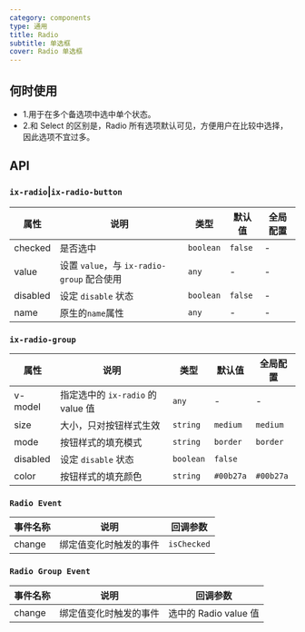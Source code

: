 ```yaml
---
category: components
type: 通用
title: Radio
subtitle: 单选框
cover: Radio 单选框
---
```




## 何时使用

- 1.用于在多个备选项中选中单个状态。
- 2.和 Select 的区别是，Radio 所有选项默认可见，方便用户在比较中选择，因此选项不宜过多。

## API

### `ix-radio`|`ix-radio-button`

| 属性 | 说明 | 类型 | 默认值 | 全局配置 |
| --- | --- | --- | --- | --- |
| checked | 是否选中 | `boolean` | `false` | - |
| value | 设置 `value`，与 `ix-radio-group` 配合使用| `any`| - | - |
| disabled | 设定 `disable` 状态 | `boolean` | `false` | - |
| name | 原生的`name`属性 | `any` | - | - |

### `ix-radio-group`

| 属性 | 说明 | 类型 | 默认值 | 全局配置 |
| --- | --- | --- | --- | --- |
| v-model | 指定选中的 `ix-radio` 的 value 值 | `any` | - | - |
| size | 大小，只对按钮样式生效 | `string` | `medium` | `medium` |
| mode | 按钮样式的填充模式 | `string` | `border` | `border` |
| disabled | 设定 `disable` 状态 | `boolean` | `false` |
| color | 按钮样式的填充颜色 | `string` | `#00b27a` | `#00b27a` |

### `Radio Event`

| 事件名称 | 说明 | 回调参数 |
| --- | --- | --- |
| change | 绑定值变化时触发的事件 | `isChecked` |

### `Radio Group Event`

| 事件名称 | 说明 | 回调参数 |
| --- | --- | --- |
| change | 绑定值变化时触发的事件 | 选中的 Radio value 值 |
